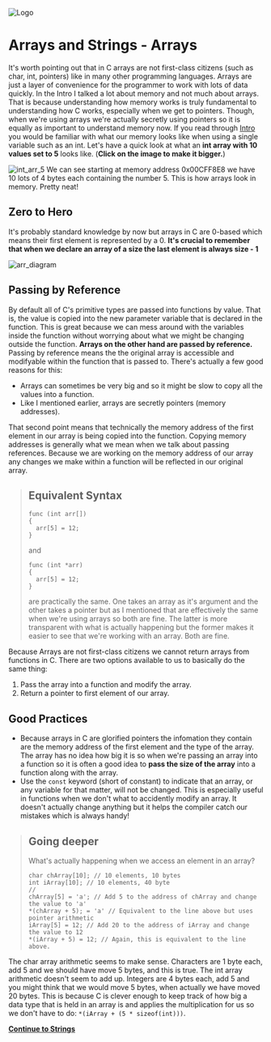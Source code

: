 ![Logo](https://imgur.com/lcSk5CF.png)

# Arrays and Strings - Arrays

It's worth pointing out that in C arrays are not first-class citizens (such as char, int, pointers) like in many other programming languages. Arrays are just a layer of convenience for the programmer to work with lots of data quickly. In the Intro I talked a lot about memory and not much about arrays. That is because understanding how memory works is truly fundamental to understanding how C works, especially when we get to pointers.
Though, when we're using arrays we're actually secretly using pointers so it is equally as important to understand memory now.
If you read through [Intro](https://replit.com/@Peterde3/ICSCN-Arrays-and-Strings#Markdown/1_Intro.md) you would be familiar with what our memory looks like when using a single variable such as an int. Let's have a quick look at what an **int array with 10 values set to 5** looks like. (**Click on the image to make it bigger.**)

![int_arr_5](https://imgur.com/QOUyXwI.png)
We can see starting at memory address 0x00CFF8E8 we have 10 lots of 4 bytes each containing the number 5. This is how arrays look in memory. Pretty neat!

## Zero to Hero
It's probably standard knowledge by now but arrays in C are 0-based which means their first element is represented by a 0.
**It's crucial to remember that when we declare an array of a size the last element is always size - 1**

![arr_diagram](https://imgur.com/WtigAgT.png)

## Passing by Reference
By default all of C's primitive types are passed into functions by value. That is, the value is copied into the new parameter variable that is declared in the function. This is great because we can mess around with the variables inside the function without worrying about what we might be changing outside the function.
**Arrays on the other hand are passed by reference.** Passing by reference means the the original array is accessible and modifyable within the function that is passed to. There's actually a few good reasons for this:
- Arrays can sometimes be very big and so it might be slow to copy all the values into a function.
- Like I mentioned earlier, arrays are secretly pointers (memory addresses).

That second point means that technically the memory address of the first element in our array is being copied into the function. Copying memory addresses is generally what we mean when we talk about passing references. Because we are working on the memory address of our array any changes we make within a function will be reflected in our original array.
> ## Equivalent Syntax
> ```
> func (int arr[])
> {
>   arr[5] = 12;
> }
> ```
> and 
> ```
> func (int *arr)
> {
>   arr[5] = 12;
> }
> ```
> are practically the same. One takes an array as it's argument and the other takes a pointer but as I mentioned that are effectively the same when we're using arrays so both are fine. The latter is more transparent with what is actually happening but the former makes it easier to see that we're working with an array. Both are fine.

Because Arrays are not first-class citizens we cannot return arrays from functions in C. There are two options available to us to basically do the same thing:
1. Pass the array into a function and modify the array.
2. Return a pointer to first element of our array.

## Good Practices
- Because arrays in C are glorified pointers the infomation they contain are the memory address of the  first element and the type of the array. The array has no idea how big it is so when we're passing an array into a function so it is often a good idea to **pass the size of the array** into a function along with the array.
- Use the `const` keyword (short of constant) to indicate that an array, or any variable for that matter, will not be changed. This is especially useful in functions when we don't what to accidently modify an array. It doesn't actually change anything but it helps the compiler catch our mistakes which is always handy!

> ## Going deeper
> What's actually happening when we access an element in an array?
> ```
> char chArray[10]; // 10 elements, 10 bytes
> int iArray[10]; // 10 elements, 40 byte
> //
> chArray[5] = 'a'; // Add 5 to the address of chArray and change the value to 'a'
> *(chArray + 5); = 'a' // Equivalent to the line above but uses pointer arithmetic
> iArray[5] = 12; // Add 20 to the address of iArray and change the value to 12
> *(iArray + 5) = 12; // Again, this is equivalent to the line above.
> ```
The char array arithmetic seems to make sense. Characters are 1 byte each, add 5 and we should have move 5 bytes, and this is true.
The int array arithmetic doesn't seem to add up. Integers are 4 bytes each, add 5 and you might think that we would move 5 bytes, when actually we have moved 20 bytes. This is because C is clever enough to keep track of how big a data type that is held in an array is and applies the multiplication for us so we don't have to do: `*(iArray + (5 * sizeof(int)))`.

[**Continue to Strings**]()
